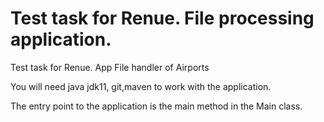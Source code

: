 # Test task for Renue. File processing application.
Test task for Renue. App File handler of Airports

You will need java jdk11, git,maven to work with the application.

The entry point to the application is the main method in the Main class.
